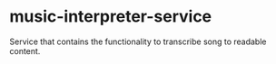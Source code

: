 # music-interpreter-service
Service that contains the functionality to transcribe song to readable content.
